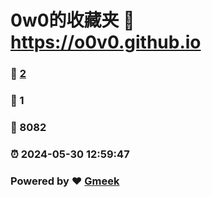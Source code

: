 # 0w0的收藏夹 :link: https://o0v0.github.io 
### :page_facing_up: [2](https://o0v0.github.io/tag.html) 
### :speech_balloon: 1 
### :hibiscus: 8082 
### :alarm_clock: 2024-05-30 12:59:47 
### Powered by :heart: [Gmeek](https://github.com/Meekdai/Gmeek)
